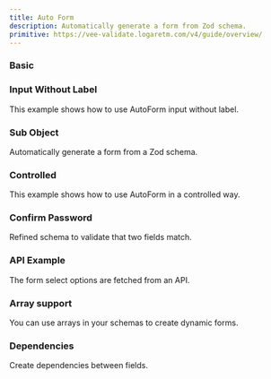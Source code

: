```yaml
---
title: Auto Form
description: Automatically generate a form from Zod schema.
primitive: https://vee-validate.logaretm.com/v4/guide/overview/
---
```


### Basic

<ComponentPreview name="AutoFormBasic" />

### Input Without Label
This example shows how to use AutoForm input without label.

<ComponentPreview name="AutoFormInputWithoutLabel" />

### Sub Object
Automatically generate a form from a Zod schema.

<ComponentPreview name="AutoFormSubObject" />

### Controlled
This example shows how to use AutoForm in a controlled way.

<ComponentPreview name="AutoFormControlled" />

### Confirm Password
Refined schema to validate that two fields match.

<ComponentPreview name="AutoFormConfirmPassword" />

### API Example
The form select options are fetched from an API.

<ComponentPreview name="AutoFormApi" />

### Array support
You can use arrays in your schemas to create dynamic forms.

<ComponentPreview name="AutoFormArray" />

### Dependencies
Create dependencies between fields.

<ComponentPreview name="AutoFormDependencies" />
